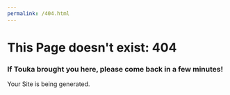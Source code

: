 ```yaml
---
permalink: /404.html
---
```

<meta http-equiv="Cache-control" content="no-cache">
<h1>This Page doesn't exist: 404</h1>
<h3>If Touka brought you here, please come back in a few minutes!</h3>
<p>Your Site is being generated.</p>

<script>
  const queryString = window.location.search;
  const urlParams = new URLSearchParams(queryString);
  const shared = urlParams.get('s');
  if(shared != null) {
    window.location.replace(`https://touka-bot.github.io/page/generated/${shared}/`);
  }
  
</script>
